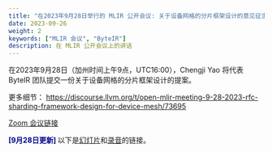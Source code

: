 ```yaml
---
title: "在2023年9月28日举行的 MLIR 公开会议: 关于设备网格的分片框架设计的意见征求"
date: 2023-09-26
weight: 2
keywords: ["MLIR 会议", "ByteIR"]
description: 在 MLIR 公开会议上的讲话
---
```


在2023年9月28日（加州时间上午9点，UTC16:00），Chengji Yao 将代表 ByteIR 团队提交一份关于设备网格的分片框架设计的提案。

更多细节：
https://discourse.llvm.org/t/open-mlir-meeting-9-28-2023-rfc-sharding-framework-design-for-device-mesh/73695


[Zoom 会议链接](https://us06web.zoom.us/j/85151090498?pwd=QUdqUGNETzVxMTBnM1p4UDVrdVVKUT09)

<font color="#00008B"><b> [9月28日更新] </b></font> 以下是[幻灯片](https://mlir.llvm.org/OpenMeetings/2023-09-28-Sharding-Framework-Design-for-Device-Mesh.pdf)和[录音](https://youtu.be/vL6VNbJkc6Q)的链接。